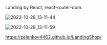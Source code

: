 Landing by React, react-router-dom.

![2022-10-28_13-11-44](https://user-images.githubusercontent.com/101303690/198516691-3e4e28e0-46cb-422d-8be0-6340ccf76c4a.png)

![2022-10-28_13-11-59](https://user-images.githubusercontent.com/101303690/198516731-6a8df49e-955f-4e75-ad43-127c99573704.png)


https://zelenkov4462.github.io/LandingShop/
